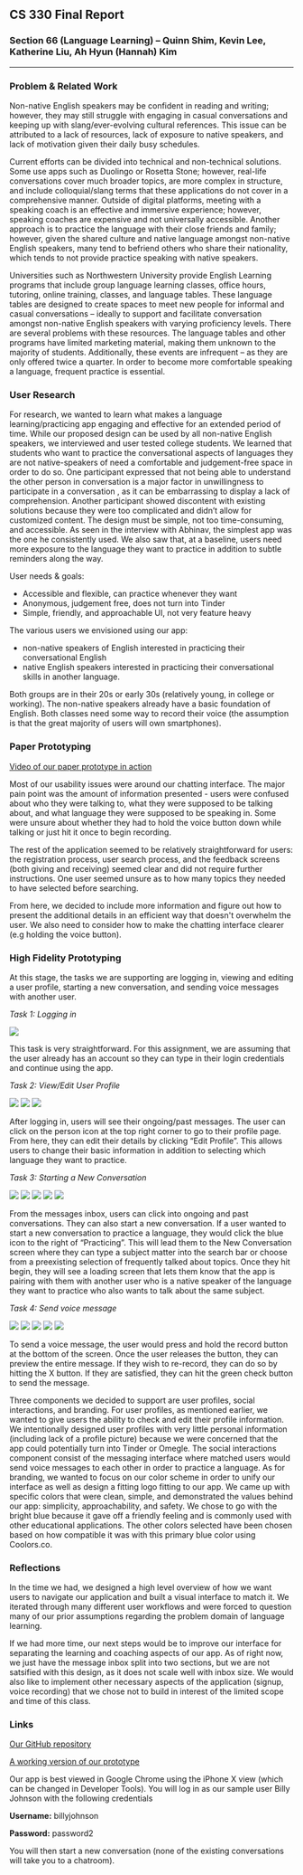 ## CS 330 Final Report

### Section 66 (Language Learning) – Quinn Shim, Kevin Lee, Katherine Liu, Ah Hyun (Hannah) Kim

---

### Problem & Related Work

Non-native English speakers may be confident in reading and writing; however, they may still struggle with engaging in casual conversations and keeping up with slang/ever-evolving cultural references. This issue can be attributed to a lack of resources, lack of exposure to native speakers, and lack of motivation given their daily busy schedules. 

Current efforts can be divided into technical and non-technical solutions. Some use apps such as Duolingo or Rosetta Stone; however, real-life conversations cover much broader topics, are more complex in structure, and include colloquial/slang terms that these applications do not cover in a comprehensive manner. Outside of digital platforms, meeting with a speaking coach is an effective and immersive experience; however, speaking coaches are expensive and not universally accessible. Another approach is to practice the language with their close friends and family; however, given the shared culture and native language amongst non-native English speakers, many tend to befriend others who share their nationality, which tends to not provide practice speaking with native speakers. 

Universities such as Northwestern University provide English Learning programs that include group language learning classes, office hours, tutoring, online training, classes, and language tables. These language tables are designed to create spaces to meet new people for informal and casual conversations – ideally to support and facilitate conversation amongst non-native English speakers with varying proficiency levels. There are several problems with these resources. The language tables and other programs have limited marketing material, making them unknown to the majority of students. Additionally, these events are infrequent – as they are only offered twice a quarter. In order to become more comfortable speaking a language, frequent practice is essential. 

### User Research

For research, we wanted to learn what makes a language learning/practicing app engaging and effective for an extended period of time.  While our proposed design can be used by all non-native English speakers, we interviewed and user tested college students. We learned that students who want to practice the conversational aspects of languages they are not native-speakers of need a comfortable and judgement-free space in order to do so. One participant expressed that not being able to understand the other person in conversation is a major factor in unwillingness to participate in a conversation , as it can be embarrassing to display a lack of comprehension. Another participant showed discontent with existing solutions because they were too complicated and didn’t allow for customized content. The design must be simple, not too time-consuming, and accessible. As seen in the interview with Abhinav, the simplest app was the one he consistently used.  We also saw that, at a baseline, users need more exposure to the language they want to practice in addition to subtle reminders along the way. 

User needs & goals:
- Accessible and flexible, can practice whenever they want
- Anonymous, judgement free, does not turn into Tinder
- Simple, friendly, and approachable UI, not very feature heavy
  
The various users we envisioned using our app:
- non-native speakers of English interested in practicing their conversational English
- native English speakers interested in practicing their conversational skills in another language. 

Both groups are in their 20s or early 30s (relatively young, in college or working). The non-native speakers already have a basic foundation of English. Both classes need some way to record their voice (the assumption is that the great majority of users will own smartphones). 

### Paper Prototyping

[Video of our paper prototype in action](https://vimeo.com/391038108)

Most of our usability issues were around our chatting interface. The major pain point was the amount of information presented - users were confused about who they were talking to, what they were supposed to be talking about, and what language they were supposed to be speaking in. Some were unsure about whether they had to hold the voice button down while talking or just hit it once to begin recording. 

The rest of the application seemed to be relatively straightforward for users: the registration process, user search process, and the feedback screens (both giving and receiving) seemed clear and did not require further instructions. One user seemed unsure as to how many topics they needed to have selected before searching. 

From here, we decided to include more information and figure out how to present the additional details in an efficient way that doesn't overwhelm the user. We also need to consider how to make the chatting interface clearer (e.g holding the voice button). 

### High Fidelity Prototyping

At this stage, the tasks we are supporting are logging in, viewing and editing a user profile, starting a new conversation, and sending voice messages with another user. 

*Task 1: Logging in*

![](Task1_Screen1Login.png)

This task is very straightforward. For this assignment, we are assuming that the user already has an account so they can type in their login credentials and continue using the app.

*Task 2: View/Edit User Profile*

![](Task2_Screen1Messages.png)
![](Task2_Screen2ProfileDISPLAY.png) ![](Task2_Screen3ProfileEDIT.png) 

After logging in, users will see their ongoing/past messages. The user can click on the person icon at the top right corner to go to their profile page. From here, they can edit their details by clicking “Edit Profile”. This allows users to change their basic information in addition to selecting which language they want to practice. 

*Task 3: Starting a New Conversation*

![](Task2_Screen1Messages.png) ![](Task3_Screen2NewConvoSearch.png) ![](Task3_Screen3NewConvoSelect.png)
![](Task3_Screen4Matching.png) ![](Task3_Screen5Matched.png) 

From the messages inbox, users can click into ongoing and past conversations. They can also start a new conversation. If a user wanted to start a new conversation to practice a language, they would click the blue icon to the right of “Practicing”. This will lead them to the New Conversation screen where they can type a subject matter into the search bar or choose from a preexisting selection of frequently talked about topics. Once they hit begin, they will see a loading screen that lets them know that the app is pairing with them with another user who is a native speaker of the language they want to practice who also wants to talk about the same subject.

*Task 4: Send voice message*

![](Task4_Screen1ChatScreen.png)
![](Task4_Screen2_RecordingNewMessage.png ) ![](Task4_Screen3PreviewButton.png) ![](Task4_Screen4PlayingPreview.png) ![](Task4_Screen5NewMessagesSent.png) 

To send a voice message, the user would press and hold the record button at the bottom of the screen. Once the user releases the button, they can preview the entire message. If they wish to re-record, they can do so by hitting the X button. If they are satisfied, they can hit the green check button to send the message.

Three components we decided to support are user profiles, social interactions, and branding. For user profiles, as mentioned earlier, we wanted to give users the ability to check and edit their profile information. We intentionally designed user profiles with very little personal information (including lack of a profile picture) because we were concerned that the app could potentially turn into Tinder or Omegle. The social interactions component consist of the messaging interface where matched users would send voice messages to each other in order to practice a language. As for branding, we wanted to focus on our color scheme in order to unify our interface as well as design a fitting logo fitting to our app. We came up with specific colors that were clean, simple, and demonstrated the values behind our app: simplicity, approachability, and safety. We chose to go with the bright blue because it gave off a friendly feeling and is commonly used with other educational applications. The other colors selected have been chosen based on how compatible it was with this primary blue color using Coolors.co.
 
### Reflections

In the time we had, we designed a high level overview of how we want users to navigate our application and built a visual interface to match it. We iterated through many different user workflows and were forced to question many of our prior assumptions regarding the problem domain of language learning.

If we had more time, our next steps would be to improve our interface for separating the learning and coaching aspects of our app. As of right now, we just have the message inbox split into two sections, but we are not satsified with this design, as it does not scale well with inbox size. We would also like to implement other necessary aspects of the application (signup, voice recording) that we chose not to build in interest of the limited scope and time of this class.

### Links

[Our GitHub repository](https://github.com/CS-330-Language-Learning/language-learning/tree/project_8)

[A working version of our prototype](https://cs-330-language-learning.github.io/language-learning/login.html)

Our app is best viewed in Google Chrome using the iPhone X view (which can be changed in Developer Tools). You will log in as our sample user Billy Johnson with the following credentials

**Username:** billyjohnson

**Password:** password2

You will then start a new conversation (none of the existing conversations will take you to a chatroom). 
